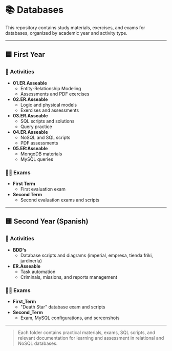 
# 📚 Databases

This repository contains study materials, exercises, and exams for databases, organized by academic year and activity type.

---

## 🟦 First Year

### 📝 Activities
- **01.ER.Asseable**
  - Entity-Relationship Modeling
  - Assessments and PDF exercises
- **02.ER.Asseable**
  - Logic and physical models
  - Exercises and assessments
- **03.ER.Asseable**
  - SQL scripts and solutions
  - Query practice
- **04.ER.Asseable**
  - NoSQL and SQL scripts
  - PDF assessments
- **05.ER:Asseable**
  - MongoDB materials
  - MySQL queries

### 🧑‍💻 Exams
- **First Term**
  - First evaluation exam
- **Second Term**
  - Second evaluation exams and scripts

---

## 🟨 Second Year (Spanish)

### 📝 Activities
- **BDD's**
  - Database scripts and diagrams (imperial, empresa, tienda friki, jardinería)
- **ER.Asseable**
  - Task automation
  - Criminals, missions, and reports management

### 🧑‍💻 Exams
- **First_Term**
  - "Death Star" database exam and scripts
- **Second_Term**
  - Exam, MySQL configurations, and screenshots

---

> Each folder contains practical materials, exams, SQL scripts, and relevant documentation for learning and assessment in relational and NoSQL databases.
